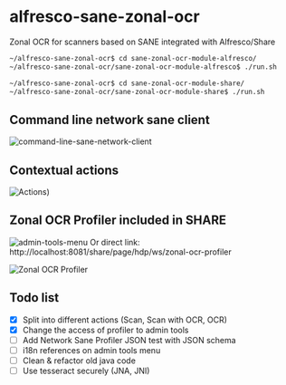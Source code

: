 # alfresco-sane-zonal-ocr
Zonal OCR for scanners based on SANE integrated with Alfresco/Share

<!---
[![	temporary status (simple build status)](https://img.shields.io/teamcity/http/teamcity.jetbrains.com/s/bt345.svg)]()
-->


```bash
~/alfresco-sane-zonal-ocr$ cd sane-zonal-ocr-module-alfresco/
~/alfresco-sane-zonal-ocr/sane-zonal-ocr-module-alfresco$ ./run.sh 
```

```bash
~/alfresco-sane-zonal-ocr$ cd sane-zonal-ocr-module-share/
~/alfresco-sane-zonal-ocr/sane-zonal-ocr-module-share$ ./run.sh 
```

## Command line network sane client
![command-line-sane-network-client](https://cloud.githubusercontent.com/assets/24793099/24588722/71662ac0-17ce-11e7-92da-3f00ab99f8fa.png)


<!---
![	Actions)](https://cloud.githubusercontent.com/assets/24793099/24570188/81f36462-166a-11e7-94c1-da91a78c8f1b.png)
-->
## Contextual actions
![Actions)](https://cloud.githubusercontent.com/assets/24793099/24570198/8c95e20a-166a-11e7-8d2f-569926fdddd9.png)


## Zonal OCR Profiler included in SHARE
![admin-tools-menu](https://cloud.githubusercontent.com/assets/24793099/24587092/2bec52e4-17b0-11e7-82b3-4c49724f70bd.png)
Or direct link:
http://localhost:8081/share/page/hdp/ws/zonal-ocr-profiler




![Zonal OCR Profiler](https://cloud.githubusercontent.com/assets/24793099/24427095/0e5b2d8a-140a-11e7-9b34-6a1fc5dd5df9.png)


## Todo list
- [x] Split into different actions (Scan, Scan with OCR, OCR)
- [x] Change the access of profiler to admin tools
- [ ] Add Network Sane Profiler JSON test with JSON schema
- [ ] i18n references on admin tools menu
- [ ] Clean & refactor old java code
- [ ] Use tesseract securely (JNA, JNI)

